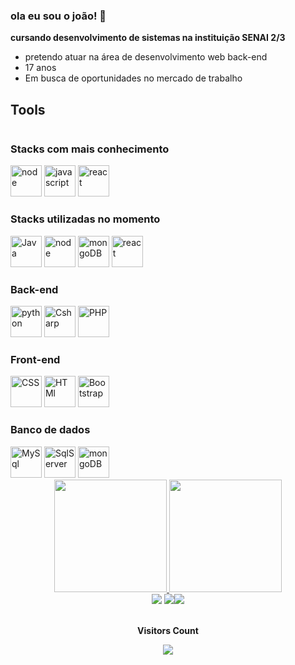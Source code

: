 ### ola eu sou o joão! 👋
**cursando desenvolvimento de sistemas na instituição SENAI 2/3**
-  pretendo atuar na área de desenvolvimento web back-end
-  17 anos
- Em busca de oportunidades no mercado de trabalho
## Tools

<div style="display:inline-block"  >

### Stacks com mais conhecimento
<img width="50" src="https://cdn.jsdelivr.net/gh/devicons/devicon/icons/nodejs/nodejs-original-wordmark.svg"   alt="node"/>
<img width="50" src="https://cdn.jsdelivr.net/gh/devicons/devicon/icons/javascript/javascript-original.svg"  alt="javascript"/>
<img width="50" src="https://cdn.jsdelivr.net/gh/devicons/devicon/icons/react/react-original-wordmark.svg"  alt="react"/>



### Stacks utilizadas no momento 
<img width="50" src="https://cdn.jsdelivr.net/gh/devicons/devicon/icons/java/java-original-wordmark.svg" alt="Java"/>
<img width="50" src="https://cdn.jsdelivr.net/gh/devicons/devicon/icons/nodejs/nodejs-original-wordmark.svg"   alt="node"/>
<img width="50" src="https://cdn.jsdelivr.net/gh/devicons/devicon/icons/mongodb/mongodb-original-wordmark.svg"   alt="mongoDB"/>
<img width="50" src="https://cdn.jsdelivr.net/gh/devicons/devicon/icons/react/react-original-wordmark.svg"  alt="react"/>
  
### Back-end
<img width="50" src="https://cdn.jsdelivr.net/gh/devicons/devicon/icons/python/python-original-wordmark.svg"  alt="python"/>
  <img width="50" src="https://cdn.jsdelivr.net/gh/devicons/devicon/icons/csharp/csharp-original.svg"  alt="Csharp"/>
  <img width="50" src="https://cdn.jsdelivr.net/gh/devicons/devicon/icons/php/php-original.svg"  alt="PHP"/>


### Front-end
<img width="50" src="https://cdn.jsdelivr.net/gh/devicons/devicon/icons/html5/html5-original.svg"  alt="CSS"/>
<img width="50" src="https://cdn.jsdelivr.net/gh/devicons/devicon/icons/css3/css3-original.svg"  alt="HTMl"/>
<img width="50" src="https://cdn.jsdelivr.net/gh/devicons/devicon/icons/bootstrap/bootstrap-original.svg"  alt="Bootstrap"/>

### Banco de dados
  <img width="50" src="https://cdn.jsdelivr.net/gh/devicons/devicon/icons/mysql/mysql-original-wordmark.svg"   alt="MySql"/>
  <img width="50" src="https://cdn.jsdelivr.net/gh/devicons/devicon/icons/microsoftsqlserver/microsoftsqlserver-plain-wordmark.svg"  alt="SqlServer"/>
  <img width="50" src="https://cdn.jsdelivr.net/gh/devicons/devicon/icons/mongodb/mongodb-original-wordmark.svg"   alt="mongoDB"/>
</div>


<div align="center">
  <a href="https://github.com/joaolima16">
  <img height="180em" src="https://github-readme-stats.vercel.app/api?username=joaolima16&show_icons=true&theme=chartreuse-dark&include_all_commits=true&count_private=true"/>
  <img height="180em" src="https://github-readme-stats.vercel.app/api/top-langs/?username=joaolima16&layout=compact&langs_count=7&theme=chartreuse-dark"/>
    
</div>


  <div align="center"> 
  <a href="https://www.instagram.com/jvitor_dev" target="_blank"><img src="https://img.shields.io/badge/-Instagram-%23E4405F?style=for-the-badge&logo=instagram&logoColor=white" target="_blank"></a>
  <a href = "mailto:joaovitordlg23101@gmail.com"><img src="https://img.shields.io/badge/-Gmail-%23333?style=for-the-badge&logo=gmail&logoColor=white" target="_blank"></a
  <a href="https://www.linkedin.com/in/jo%C3%A3o-vitor-de-lima-goncalves-66ba67220/" target="_blank"><img src="https://img.shields.io/badge/-LinkedIn-%230077B5?style=for-the-badge&logo=linkedin&logoColor=white" target="_blank"></a> 
</div> 
    <div align="center">
<br><p align="centre"><b>Visitors Count</b></p>  
<p align="center"><img align="center" src="https://profile-counter.glitch.me/joaolima16/count.svg" /></p> 
      <br></div>

  
  

 

